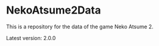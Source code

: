 # NekoAtsume2Data

This is a repository for the data of the game Neko Atsume 2.

Latest version: 2.0.0
